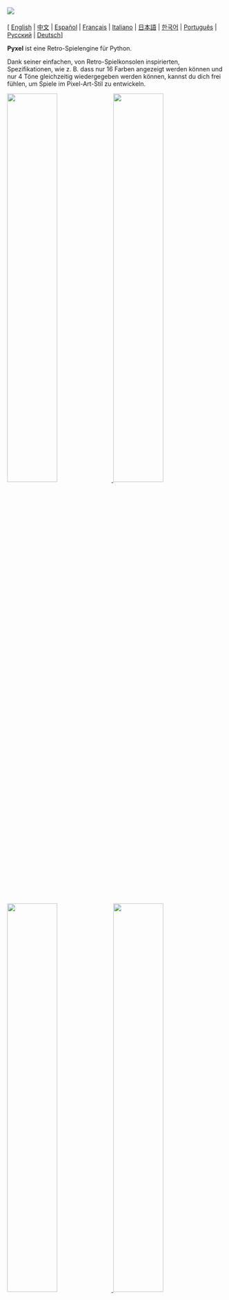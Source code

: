 # <img src="images/pyxel_logo_152x64.png">

[ [English](README.md) | [中文](README.cn.md) | [Español](README.es.md) | [Français](README.fr.md) | [Italiano](README.it.md) | [日本語](README.ja.md) | [한국어](README.ko.md) | [Português](README.pt.md) | [Русский](README.ru.md) | [Deutsch](README.de.md)]

**Pyxel** ist eine Retro-Spielengine für Python.

Dank seiner einfachen, von Retro-Spielkonsolen inspirierten, Spezifikationen, wie z. B. dass nur 16 Farben angezeigt werden können und nur 4 Töne gleichzeitig wiedergegeben werden können, kannst du dich frei fühlen, um Spiele im Pixel-Art-Stil zu entwickeln.

<a href="pyxel/examples/01_hello_pyxel.py" target="_blank">
<img src="pyxel/examples/screenshots/01_hello_pyxel.gif" width="48%">
</a>

<a href="pyxel/examples/02_jump_game.py" target="_blank">
<img src="pyxel/examples/screenshots/02_jump_game.gif" width="48%">
</a>

<a href="pyxel/examples/03_draw_api.py" target="_blank">
<img src="pyxel/examples/screenshots/03_draw_api.gif" width="48%">
</a>

<a href="pyxel/examples/04_sound_api.py" target="_blank">
<img src="pyxel/examples/screenshots/04_sound_api.gif" width="48%">
</a>

<a href="pyxel/editor/screenshots/image_tilemap_editor.gif" target="_blank">
<img src="pyxel/editor/screenshots/image_tilemap_editor.gif" width="48%">
</a>

<a href="pyxel/editor/screenshots/sound_music_editor.gif" target="_blank">
<img src="pyxel/editor/screenshots/sound_music_editor.gif" width="48%">
</a>

Die Spezifikationen der Spielkonsole und der APIs für Pyxel beziehen sich auf die großartigen [PICO-8] (https://www.lexaloffle.com/pico-8.php) und [TIC-80] (https://tic.computer/).

Pyxel ist quelloffen und kostenlos zu verwenden. Fang an, ein Retro-Spiel mit Pyxel zu entwickeln!

## Spezifikationen

- Läuft unter Windows, Mac, und Linux
- Code schreiben mit Python3
- Festgelegte 16-Farben-Palette
- 256x256 große 3 Image Banks
- 256x256 große 8 Tilemaps
- 4 Kanäle mit 64 definierbaren Tönen
- 8 Musikspuren, die beliebige Klänge kombinieren können
- Tastatur-, Maus- und Gamepad-Eingaben
- Bild- und Toneditor

### Farbpalette

<img src="pyxel/examples/screenshots/05_color_palette.png">
<br><br>
<img src="images/pyxel_palette.png">

## Installationsanleitung

### Windows

Zuerst installiere [Python3](https://www.python.org/) (Version 3.6.8 oder höher).

Wenn du Python mit dem offiziellen Installationsprogramm installierst, klicke auf das Feld unten **Add Python to PATH**, 

<img src="images/python_installer.png">

Als nächstes installiere Pyxel mit dem `pip` Befehl in der Konsole:

```sh
pip install -U pyxel
```

### Mac

Installier zunächst in der Umgebung, in der der [Homebrew](https://brew.sh/) Paketmanager installiert ist, [Python3](https://www.python.org/) (Version 3.6.8 oder höher) und die erforderlichen Pakete mit dem folgenden Befehl:

```sh
brew install python3 gcc sdl2 sdl2_image gifsicle
```

Du kannst Python3 auch auf andere Weise installieren, aber beachte, dass zusätzliche Bibliotheken installiert werden müssen.

Starte anschließend die Konsole neu und installiere Pyxel mit dem Befehl `pip3`:

```sh
pip3 install -U pyxel
```

### Linux

Installiere [Python3](https://www.python.org/) (Version 3.6.8 oder höher) und die erforderlichen Pakete für deine Distribution.

**Ubuntu:**

```sh
sudo apt install python3 python3-pip libsdl2-dev libsdl2-image-dev gifsicle
sudo -H pip3 install -U pyxel
```

### Andere Umgebungen

Um Pyxel in einer anderen Umgebung als der oben genannten zu installieren (32-Bit-Linux, Raspberry PI, etc.), folge den untenstehenden Schritten zur Erstellung:

#### Installiere die erforderlichen Tools und Pakete

- C++ build toolchain (sollte gcc und make Befehl beeinhalten)
- libsdl2-dev und libsdl2-image-dev
- [Python3](https://www.python.org/) (Version 3.6.8 oder höher) und den pip Befehl

#### Führe den folgenden Befehl in einem beliebigen Ordner aus


```sh
git clone https://github.com/kitao/pyxel.git
cd pyxel
make -C pyxel/core clean all
pip3 install .
```

### Installiere Beispiele

Nach der Installation von Pyxel kannst du die Beispiele von Pyxel mit dem folgenden Befehl in das aktuelle Verzeichnis kopieren:

```sh
install_pyxel_examples
```

Die zu kopierenden Beispiele lauten wie folgt:

- [01_hello_pyxel.py](pyxel/examples/01_hello_pyxel.py) - Einfaches Fenster
- [02_jump_game.py](pyxel/examples/02_jump_game.py) - Spring Spiel mit Pyxel-Ressource-Datei
- [03_draw_api.py](pyxel/examples/03_draw_api.py) - Demonstration der Zeichen-API
- [04_sound_api.py](pyxel/examples/04_sound_api.py) - Demonstration der Sound-API
- [05_color_palette.py](pyxel/examples/05_color_palette.py) - Farbpalleten Liste
- [06_click_game.py](pyxel/examples/06_click_game.py) - Maus-Klick-Spiel
- [07_snake.py](pyxel/examples/07_snake.py) - Snake mit BGM
- [08_triangle_api.py](pyxel/examples/08_triangle_api.py) - Demonstration der Dreiecks-API
- [09_shooter.py](pyxel/examples/09_shooter.py) - Shoot'em up with Displayübergängen

Die Beispiele können wie normaler Python-Code ausgeführt werden:

**Windows:**

```sh
cd pyxel_examples
python 01_hello_pyxel.py
```

**Mac / Linux:**

```sh
cd pyxel_examples
python3 01_hello_pyxel.py
```

## Verwendung

### Eine Pyxel-Anwendung erstellen

Nachdem du das Pyxel-Modul in deinen Python-Code importiert hast, lege zunächst die Fenstergröße mit der Funktion `init` fest und starte dann die Pyxel-Anwendung mit der Funktion `run`.

```python
import pyxel

pyxel.init(160, 120)

def update():
    if pyxel.btnp(pyxel.KEY_Q):
        pyxel.quit()

def draw():
    pyxel.cls(0)
    pyxel.rect(10, 10, 20, 20, 11)

pyxel.run(update, draw)
```

Die Argumente der Funktion `run` sind die `update` Funktion, um jedes Bild zu aktualisieren, und die Funktion `draw`, um den Bildschirm bei Bedarf zu zeichnen.

In einer tatsächlichen Anwendung ist es empfehlenswert, den Pyxel-Code in eine Klasse zu verpacken, wie unten dargestellt:

```python
import pyxel

class App:
    def __init__(self):
        pyxel.init(160, 120)
        self.x = 0
        pyxel.run(self.update, self.draw)

    def update(self):
        self.x = (self.x + 1) % pyxel.width

    def draw(self):
        pyxel.cls(0)
        pyxel.rect(self.x, 0, 8, 8, 9)

App()
```

Es ist auch möglich, simplen Code mit den Funktionen `show` und `flip` zu schreiben, um einfache Grafiken und Animationen zu zeichnen.

Die Funktion `show` zeigt den Bildschirm und wartet, bis die Taste `ESC` gedrückt wird.

```python
import pyxel

pyxel.init(120, 120)
pyxel.cls(1)
pyxel.circb(60, 60, 40, 7)
pyxel.show()
```

Die `flip` Funktion zeichnet das Fenster einmal neu

```python
import pyxel

pyxel.init(120, 80)

while True:
    pyxel.cls(3)
    pyxel.rectb(pyxel.frame_count % 160 - 40, 20, 40, 40, 7)
    pyxel.flip()
```

### Shortcuts

Die folgenden Shortcuts können eingegeben werden, während eine Pyxel-Anwendung läuft:

- `Esc`<br>
Schließt die Anwendung
- `Alt(Option)+1`<br>
Speichert einen Screenshot zum Desktop
- `Alt(Option)+2`<br>
Setzt die Startzeit für die Aufnahme des Bildschirmaufzeichnung zurück
- `Alt(Option)+3`<br>
Speichert die Bildschirmaufzeichnung (gif) zum Desktop (bis zu 30 Sekunden)
- `Alt(Option)+0`<br>
Umschalten des Leistungsmonitors (fps, Updatezeit und Framezeit)
- `Alt(Option)+Enter`<br>
Fullscreen umschalten

### Wie man eine Ressource erstellt

Mit dem beigefügten Pyxel-Editor können Bilder und Töne erstellt werden, die in einer Pyxel-Anwendung verwendet werden.

Der Pyxel Editor startet mit dem folgenden Befehl:

```sh
pyxeleditor [pyxel_resource_file]
```

Wenn die angegebene Pyxel-Datei (.pyxres) existiert, wird die Datei geladen, wenn nicht, wird eine neue Datei mit dem angegebenen Namen erstellt. Wenn die Datei nicht angegeben wird, lautet der Name my_resource.pyxres.

Nach dem Start des Pyxel Editors kannst du die Datei ändern, indem du per Drag and Drop eine andere hinzufügst. Wenn du ``Ctrl``(``Cmd``) hälst, während du das tust, wird nur der Ressourcentyp (Bild/Kachelkarte/Sound/Musik) geladen, der gerade bearbeitet wird. Damit kannst du mehrere Datein zu einer kombinieren.

Die erstellte Datei kann mit der ``load`` function geladen werden.

Der Pyxel Editor hat die folgenden Bearbeitungsmodi

**Bildeditor:**

Der Modus zum Editieren von Image Banks.

<img src="pyxel/editor/screenshots/image_editor.gif">

Per Drag and Drop lässt sich eine png Datei in der Image Bank öffnen.

**Tilemap-Editor:**

Der Modus zum editieren von Tilemaps in welcher Bilder aus der Image Bank in einem tile pattern arrangiert sind.

<img src="pyxel/editor/screenshots/tilemap_editor.gif">

**Sound-Editor:**

Der Modus um Sounds zu editieren.

<img src="pyxel/editor/screenshots/sound_editor.gif">

**Musik-Editor:**

Der Modus um Sounds in Wiedergabereihenfolge zu Musik zusammenzufügen.

<img src="pyxel/editor/screenshots/music_editor.gif">

### Andere Methoden der Ressourcenerstellung

Pyxel-Bilder und Tilemaps können auch auf folgendem Weg erstellt werden:

- Erstelle eine Bild aus einer Liste von Strings mit der Funktion `Image.set` oder `Tilemap.set`
- Lade eine png-Datei in die Pyxel-Palette mit der Funktion `Image.load`

Pyxel Sounds lassen sich auf folgendermaßen erstellen:

- Erstelle Sounds aus Strings mit der `Sound.set` oder `Music.set` Funktion

Bitte lesen Sie die API-Referenz für die Verwendung dieser Funktionen.

### Eine Stand-Alone Executable erstellen

Mit dem Pyxel Packager können Executables erstellt werden, die ohne eine Python-Installation ausgeführt werden können.

Um eine Stand-alone Executable in einer Umgebung, in der der [PyInstaller](https://www.pyinstaller.org/) läuft, zu erstellen, gib die Python-Datei an, die beim Programmstart ausgeführt werden soll, mit dem `pyxelpackager` Befehl wie folgt an: 

```sh
pyxelpackager python_file
```

Anschließend hast du eine Stand-alone Executable in dem `dist` Ordner.

Wenn Ressourcen wie .pyxres- oder .png-Datein benötigt werden, kopiere sie in den `assets` Ordner.

Es ist auch möglich ein Icon mit dem Befehl ``-i icon_file`` anzugeben.

## API-Referenz

### System

- `width`, `height`<br>
Die Breite und Höhe des Fensters

- `frame_count`<br>
Die Anzahl der bereits gezeigten Bilder

- `init(width, height, [caption], [scale], [palette], [fps], [quit_key], [fullscreen])`<br>
Initialisiert die Pyxel-Anwendung mit der Fenstergröße (`width`, `height`). Die maximale Fensterbreite ist 256<br>
Außerdem kannst du den Titel mit `caption`, die Displaygröße mit `scale`, Die Palletenfarbe mit `palette`, Bildwiederholrate mit `fps`, die Taste zum Beenden mit `quit_key` und ob in den Fullscreen gestartet werden soll mit `fullscreen` ändern. `palette` ist eine Liste von 16 Elementen einer 24-Bit-Farbe.<br>
z.B. `pyxel.init(160, 120, caption="Pyxel with PICO-8 palette", palette=[0x000000, 0x1D2B53, 0x7E2553, 0x008751, 0xAB5236, 0x5F574F, 0xC2C3C7, 0xFFF1E8, 0xFF004D, 0xFFA300, 0xFFEC27, 0x00E436, 0x29ADFF, 0x83769C, 0xFF77A8, 0xFFCCAA], quit_key=pyxel.KEY_NONE, fullscreen=True)`

- `run(update, draw)`<br>
Startet die Pyxel-Anwendung und rufe die `update` Funktion für die Berechnungen zwischen den Bildern und der `draw` Funktion um ein neues Bild anzuzeigen

- `quit()`<br>
Beendet die Pyxel-Anwendung nach dem aktuellen Frame

- `flip()`<br>
Erzwingt ein neues Bild (nicht in normaler Anwendung nutzen)

- `show()`<br>
Ein Bild zeichnen und für immer warten (nicht in normaler Anwendung nutzen)

### Ressource

- `save(filename)`<br>
Speichern Sie die Ressourcendatei (.pyxres) in das Verzeichnis des auszuführenden Skripts

- `load(filename, [image], [tilemap], [sound], [music])`<br>
Lade die Ressourcendatei (.pyxres) aus dem Verzeichnis des auszuführenden Skripts. Falls ``False`` für den Ressourcentypen angegeben ist (image/tilemap/sound/music), wird die Ressource nicht geladen

### Eingabe
- `mouse_x`, `mouse_y`<br>
Die aktuelle Position der Maus

- `mouse_wheel`<br>
Der aktuelle Wert des Scrollrads

- `btn(key)`<br>
Return `True` falls `key` gedrückt ist, sonst return `False` ([key definition list](pyxel/__init__.py))

- `btnp(key, [hold], [period])`<br>
Return `True` falls `key` gedrückt ist, sonst return `False`. Wenn `hold` und `period` angegeben sind, wird `True` am `period` Bildintervall returned, falls `key` für mehr als `hold` Frames gedrückt ist

- `btnr(key)`<br>
Return `True` falls `key` in dem Frame losgelassen wird, sonst return `False`

- `mouse(visible)`<br>
Falls `visible`  `True` ist, zeige den Mauscursor. Falls `False`, verstecke ihn. Obwohl man den Cursor dann nicht sehen kann, wird seine Position geupdated

### Grafiken

- `image(img, [system])`<br>
Bediene die Image Bank `img`(0-2) (siehe die Image class). Falls `system` `True` ist, kannst du auf die Image Bank für das System zugreifen. 3 steht für die Schriftart und den Ressourceneditor. 4 steht für das Fenster<br>
e.g. `pyxel.image(0).load(0, 0, "title.png")`

- `tilemap(tm)`<br>
Bediene die Tilemap `tm`(0-7) (siehe die Tilemap class)

- `clip(x, y, w, h)`<br>
Setze den Bildausschnitt von (`x`, `y`) zu Breite `w` und Höhe `h`. Setze den Bildausschnitt zurück zum Follbild mit `clip()`

- `pal(col1, col2)`<br>
Ersetze Farbe `col1` mit `col2` beim zeichnen. Mit `pal()` lässt sich die Pallete auf die initiale zurücksetzen

- `cls(col)`<br>
Das Fenster mit der Farbe `col` füllen

- `pget(x, y)`<br>
Erhalte den Pixel an der Position (`x`, `y`).

- `pset(x, y, col)`<br>
Zeichne einen Pixel der Farbe `col` an der Position (`x`, `y`)

- `line(x1, y1, x2, y2, col)`<br>
Zeichne eine Linie der Farbe `col` von (`x1`, `y1`) bis (`x2`, `y2`)

- `rect(x, y, w, h, col)`<br>
Zeichne ein Rechteck der Breite `w`, Höhe `h` und Farbe `col` ausgehend von (`x`, `y`)

- `rectb(x, y, w, h, col)`<br>
Zeichne die Umrisse eines Rechtecks der Breite `w`, Höhe `h` und Farbe `col` ausgehend von (`x`, `y`)

- `circ(x, y, r, col)`<br>
Zeichne einen Kreis mit dem Radius `r` und Farbe `col` an der Stelle (`x`, `y`)

- `circb(x, y, r, col)`<br>
Zeichne die Umrisse eines Kreises mit dem Radius `r` und Farbe `col` an der Stelle (`x`, `y`)

- `tri(x1, y1, x2, y2, x3, y3, col)`<br>
Zeichne ein Dreieck mit den Scheitelpunkten (`x1`, `y1`), (`x2`, `y2`), (`x3`, `y3`) und Farbe `col`

- `trib(x1, y1, x2, y2, x3, y3, col)`<br>
Zeichne die Umrisse eines Dreiecks mit den Scheitelpunkten (`x1`, `y1`), (`x2`, `y2`), (`x3`, `y3`) und Farbe `col`

- `blt(x, y, img, u, v, w, h, [colkey])`<br>
Kopiere eine Region der Größe (`w`, `h`) von (`u`, `v`) des Image Banks `img`(0-2) zur Position (`x`, `y`). Falls `w` und/oder `h` negativ ist, wird der Ausschnitt horizontal und/oder vertical gespiegelt. Falls `colkey` angegeben ist, wird der Auschnitt als transparentes Farbe behandelt

<img src="images/image_bank_mechanism.png">

- `bltm(x, y, tm, u, v, w, h, [colkey])`<br>
Zeichne die Tilemap `tm`(0-7) zur Position (`x`, `y`) entsprechend der Tile-Information der Größe (`w`, `h`) ausgehend von (`u`, `v`). Falls `colkey` angegeben ist, wird der Auschnitt als transparentes Farbe behandelt. Ein Tile der Tilemap wird mit der Größe 8x8 gemalt und falls die Tile-Nummer 0 ist, bezeichnet es die Region (0, 0)-(7, 7) der Image Bank, falls 1, (8, 0)-(15, 0) sind angegeben

<img src="images/tilemap_mechanism.png">

- `text(x, y, s, col)`<br>
Zeichne einen String `s` der Farbe `col` bei (`x`, `y`)

### Audio

- `sound(snd, [system])`<br>
Bediene den Ton `snd`(0-63) (siehe die Sound class). Falls `system` `True` ist, kann auf den Ton 64 für das System zugegriffen werden<br>
z.B. `pyxel.sound(0).speed = 60`

- `music(msc)`<br>
Bediene die Musik `msc`(0-7) (siehe die Music class)

- `play_pos(ch)`<br>
Erhalte die Sound-Playback-Position des Kanals `ch`. Die 100's und 1000's zeigen die Soundnummer und die 1's und 10's zeigen die Notennummer. Wenn playback gestoppt ist, return `-1`

- `play(ch, snd, loop=False)`<br>
Spiele den Ton `snd`(0-63) auf Kanal `ch`(0-3). Spiele in gegebener Reihenfolge, wenn `snd` eine Liste ist

- `playm(msc, loop=False)`<br>
Spiele die Muisk `msc`(0-7)

- `stop([ch])`<br>
Stoppe das Abspielen auf allen Kanälen. Falls `ch`(0-3) angegeben ist, stoppe den dazugehörigen Kanal

### Image Klasse

- `width`, `height`<br>
Die Breite und Höhe des Bildes

- `data`<br>
Die Daten des Bildes (256x256 zweidimensionale list)

- `get(x, y)`<br>
Erhalte die Daten des Bildes an der Position (`x`, `y`)

- `set(x, y, data)`<br>
Setze die Daten des Bildes bei (`x`, `y`) auf einen Wert oder eine list an Strings<br>
z.B. `pyxel.image(0).set(10, 10, ["1234", "5678", "9abc", "defg"])`

- `load(x, y, filename)`<br>
Lade das Bild aus dem Ausführungsverzeichnis bei (`x`, `y`)

- `copy(x, y, img, u, v, w, h)`<br>
Kopiere die Region der Größe (`w`, `h`) ausgehend von (`u`, `v`) von der Image Bank `img`(0-2) zu (`x`, `y`)

### Tilemap Klasse

- `width`, `height`<br>
Die Breite und Höhe der Tilemap

- `data`<br>
Die Datein der Tilemap (256x256 zweidimensionale list)

- `refimg`<br>
Die, von der Tilemap referenzierte Image Bank

- `get(x, y)`<br>
Erhalte die Daten der Tilemap bei (`x`, `y`)

- `set(x, y, data)`<br>
Setze die Daten der Tilemap bei (`x`, `y`) auf einen Wert oder eine list an Strings.<br>
z.B. `pyxel.tilemap(0).set(0, 0, ["000102", "202122", "a0a1a2", "b0b1b2"])`

- `copy(x, y, tm, u, v, w, h)`<br>
Kopiere die Region der Größe (`w`, `h`) von (`u`, `v`) der Tilemap `tm`(0-7) zu (`x`, `y`)

### Sound Klasse

- `note`<br>
Liste von Noten(0-127) (33 = 'A2' = 440Hz)

- `tone`<br>
Liste von Tönen(0:Triangle / 1:Square / 2:Pulse / 3:Noise)

- `volume`<br>
Liste der Lautstärke(0-7)

- `effect`<br>
Liste der Soundeffekte(0:None / 1:Slide / 2:Vibrato / 3:FadeOut)

- `speed`<br>
Die Länge einer Note(120 = 1 second per tone)

- `set(note, tone, volume, effect, speed)`<br>
Setze eine Note, Ton, Lautstärke und Effekt mit einem String. Fallse der Ton, die Lautstärke und Effektlänge kürzer sind als die Note, wird es vom Beginn an wiederholt

- `set_note(note)`<br>
Setze die Note mit einem String aus 'CDEFGAB'+'#-'+'0123' oder 'R'. Groß-Klein-Schreibung und Leerzeichen werden ignoriert<br>
z.B. `pyxel.sound(0).set_note("G2B-2D3R RF3F3F3")`

- `set_tone(tone)`<br>
Setze die Note mit einem String aus 'TSPN'. Groß-Klein-Schreibung und Leerzeichen werden ignoriert<br>
z.B. `pyxel.sound(0).set_tone("TTSS PPPN")`

- `set_volume(volume)`<br>
Setze die Lautstärke mit einem String aus '01234567'. Groß-Klein-Schreibung und Leerzeichen werden ignoriert<br>
z.B. `pyxel.sound(0).set_volume("7777 7531")`

- `set_effect(effect)`<br>
Setze den Effekt mit einem String aus 'NSVF'. Groß-Klein-Schreibung und Leerzeichen werden ignoriert<br>
z.B. `pyxel.sound(0).set_effect("NFNF NVVS")`

### Music Klasse

- `ch0`<br>
Liste der Töne (0-63), die auf Kanal 0 abgespielt werden. Wenn eine leere Liste angegeben wird, wird der Kanal nicht für die Wiedergabe verwendet.

- `ch1`<br>
Liste der Töne (0-63), die auf Kanal 1 abgespielt werden. Wenn eine leere Liste angegeben wird, wird der Kanal nicht für die Wiedergabe verwendet.

- `ch2`<br>
Liste der Töne (0-63), die auf Kanal 2 abgespielt werden. Wenn eine leere Liste angegeben wird, wird der Kanal nicht für die Wiedergabe verwendet.

- `ch3`<br>
Liste der Töne (0-63), die auf Kanal 3 abgespielt werden. Wenn eine leere Liste angegeben wird, wird der Kanal nicht für die Wiedergabe verwendet.

- `set(ch0, ch1, ch2, ch3)`<br>
Setzt die Liste der Töne (0-63) aller Kanäle. Wenn eine leere Liste angegeben wird, wird dieser Kanal nicht für die Wiedergabe verwendet<br>
z.B. `pyxel.music(0).set([0, 1], [2, 3], [4], [])`

- `set_ch0(data)`<br>
Setze die Liste der Töne(0-63) von Kanal 0

- `set_ch1(data)`<br>
Setze die Liste der Töne(0-63) von Kanal 1

- `set_ch2(data)`<br>
Setze die Liste der Töne(0-63) von Kanal 2

- `set_ch3(data)`<br>
Setze die Liste der Töne(0-63) von Kanal 2

## Wie du beitragen kannst

### Erstelle ein Issue

Nutze den [issue tracker] (https://github.com/kitao/pyxel/issues), um Fehlerberichte und Funktions-/Erweiterungswünsche einzureichen.
Bevor du ein neues Problem einreichst, durchsuche den Issue Tracker, um sicherzustellen, dass es kein ähnliches offenes Problem gibt.

Wenn Sie einen Bericht einreichen, wählen Sie die entsprechende Vorlage [von hier](https://github.com/kitao/pyxel/issues/new/choose).

### Manuelles Testen

Jeder, der den Code manuell testet und Fehler oder Verbesserungsvorschläge im Issue Tracker meldet, ist herzlich willkommen!

### Einreichen einer Pull-Anfrage

Patches/Fixes werden in Form von Pull Requests (PRs) akzeptiert. Stellen Sie sicher, dass das Problem, auf das sich der Pull Request bezieht, im Issue Tracker offen ist.

Bei einem eingereichten Pull-Request wird davon ausgegangen, dass der Veröffentlichung unter der [MIT Lizenz](LICENSE) zugestimmt wird.

## Other Information

- [Wiki](https://github.com/kitao/pyxel/wiki)
- [Subreddit](https://www.reddit.com/r/pyxel/)
- [Discord Server (English)](https://discord.gg/FC7kUZJ)
- [Discord Server (Japanisch - 日本語版)](https://discord.gg/qHA5BCS)

## License

Pyxel steht unter der [MIT Lizenz](http://en.wikipedia.org/wiki/MIT_License). Sie kann innerhalb proprietärer Software wiederverwendet werden, vorausgesetzt, dass alle Kopien der lizenzierten Software eine Kopie der MIT-Lizenzbedingungen und des Copyright-Vermerks enthalten.

Pyxel nutzt folgende Software:

- [SDL2](https://www.libsdl.org/)
- [miniz-cpp](https://github.com/tfussell/miniz-cpp)
- [Gifsicle](https://www.lcdf.org/gifsicle/)
